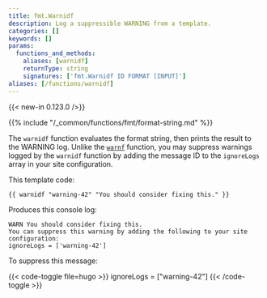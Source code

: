 ```yaml
---
title: fmt.Warnidf
description: Log a suppressible WARNING from a template.
categories: []
keywords: []
params:
  functions_and_methods:
    aliases: [warnidf]
    returnType: string
    signatures: ['fmt.Warnidf ID FORMAT [INPUT]']
aliases: [/functions/warnidf]
---
```


{{< new-in 0.123.0 />}}

{{% include "/_common/functions/fmt/format-string.md" %}}

The `warnidf` function evaluates the format string, then prints the result to the WARNING log. Unlike the [`warnf`] function, you may suppress warnings logged by the `warnidf` function by adding the message ID to the `ignoreLogs` array in your site configuration.

This template code:

```go-html-template
{{ warnidf "warning-42" "You should consider fixing this." }}
```

Produces this console log:

```text
WARN You should consider fixing this.
You can suppress this warning by adding the following to your site configuration:
ignoreLogs = ['warning-42']
```

To suppress this message:

{{< code-toggle file=hugo >}}
ignoreLogs = ["warning-42"]
{{< /code-toggle >}}

[`warnf`]: /functions/fmt/warnf/
